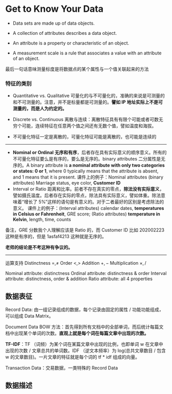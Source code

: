 # Get to Know Your Data

- Data sets are made up of data objects.
- A collection of attributes describes a data object.
- An attribute is a property or characteristic of an object.

- A measurement scale is a rule that associates a value with an attribute of an object.

最后一句话意味测量标度是将数据点的某个属性与一个值关联起来的方法

### **特征的类别**

- Quantitative vs. Qualitative 可量化的与不可量化的，准确的来说是可测量的和不可测量的。注意，并不是标量都是可测量的。**譬如 IP 地址实际上不是可测量的，而是人为约定的。**
- Discrete vs. Continuous 离散与连续：离散特征具有有限个可能或者可数无穷个可能，连续特征在任意两个值之间还有无数个值，譬如温度和海拔。

- 不可量化特征一定是离散的，可量化特征可能是离散的，也可能是连续的

---

- **Nominal or Ordinal 无序和有序**，后者存在具有实际意义的顺序意义。所有的不可量化特征要么是有序的，要么是无序的。binary attributes 二分属性是无序的。A binary attribute is **a nominal attribute with only two categories or states: 0 or 1**, where 0 typically means that the attribute is absent, and 1 means that it is present. 课件上的例子：Nominal attributes (binary attributes) Marriage status, eye color, **Customer ID**
- Interval or Ratio 距离和比率。前者不存在真实的零点，**除法没有实际意义**，譬如摄氏温度。后者存在实际的零点，除法具有实际意义，譬如体重。除法意味着“增长了 5%”这样的语句是有意义的。对于二者最好的区别是考虑除法的意义。
	课件上的例子：(Interval attributes) calendar dates, **temperatures in Celsius or Fahrenheit**, GRE score; (Ratio attributes) **temperature in Kelvin**, length, time, counts

备注，GRE 分数我个人理解应该是 Ratio 的，而 Customer ID 比如 202002223 这种是有序的，但是 1asfaf4213 这种就是无序的。

**老师的结论是不考这种有争议的。**

----

运算支持 Distinctness $=,\ne$	 Order $<,>$	 Addition $+,-$	 Multiplication $\times,/$

Nominal attribute: distinctness	Ordinal attribute: distinctness & order	Interval attribute: distinctness, order & addition	Ratio attribute: all 4 properties

## 数据表征

Record Data: 由一组记录组成的数据，每个记录由固定的属性 / 功能功能组成，可以组成 Data Matrix。

Document Data BOW 方法：首先得到所有文档中的全部单词，而后统计每篇文档中出现某个单词的次数。**直观上就是每个词在每篇文章中出现的次数。**

**TF-IDF**：TF （词频）为某个词在某篇文章中出现的比例，也即单词 w 在文章中出现的次数 / 文章总共的单词数。IDF （逆文本频率）为 log(总共文章数目 / 包含 w 的文章数目)。一片文章的特征就是每个词的 tf \* idf 组成的向量。

 Transaction Data：交易数据，一类特殊的 Record Data

## 数据描述

